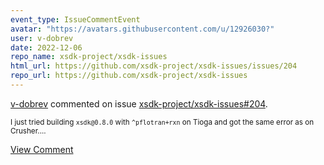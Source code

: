 ```yaml
---
event_type: IssueCommentEvent
avatar: "https://avatars.githubusercontent.com/u/12926030?"
user: v-dobrev
date: 2022-12-06
repo_name: xsdk-project/xsdk-issues
html_url: https://github.com/xsdk-project/xsdk-issues/issues/204
repo_url: https://github.com/xsdk-project/xsdk-issues
---
```


<a href='https://github.com/v-dobrev' target='_blank'>v-dobrev</a> commented on issue <a href='https://github.com/xsdk-project/xsdk-issues/issues/204' target='_blank'>xsdk-project/xsdk-issues#204</a>.

<small>I just tried building `xsdk@0.8.0` with `^pflotran+rxn` on Tioga and got the same error as on Crusher....</small>

<a href='https://github.com/xsdk-project/xsdk-issues/issues/204' target='_blank'>View Comment</a>